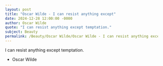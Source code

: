 ```yaml
---
layout: post
title: "Oscar Wilde - I can resist anything except"
date: 2024-12-28 12:00:00 -0000
author: Oscar Wilde
quote: "I can resist anything except temptation."
subject: Beauty
permalink: /Beauty/Oscar Wilde/Oscar Wilde - I can resist anything except
---
```


I can resist anything except temptation.

- Oscar Wilde

